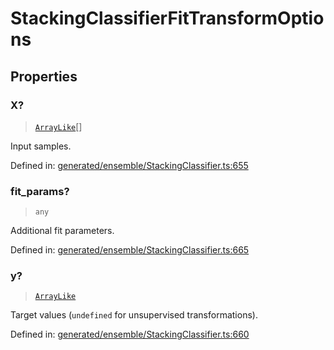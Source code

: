 # StackingClassifierFitTransformOptions

## Properties

### X?

> [`ArrayLike`](../types/ArrayLike.md)[]

Input samples.

Defined in:  [generated/ensemble/StackingClassifier.ts:655](https://github.com/transitive-bullshit/scikit-learn-ts/blob/92ab806/packages/sklearn/src/generated/ensemble/StackingClassifier.ts#L655)

### fit\_params?

> `any`

Additional fit parameters.

Defined in:  [generated/ensemble/StackingClassifier.ts:665](https://github.com/transitive-bullshit/scikit-learn-ts/blob/92ab806/packages/sklearn/src/generated/ensemble/StackingClassifier.ts#L665)

### y?

> [`ArrayLike`](../types/ArrayLike.md)

Target values (`undefined` for unsupervised transformations).

Defined in:  [generated/ensemble/StackingClassifier.ts:660](https://github.com/transitive-bullshit/scikit-learn-ts/blob/92ab806/packages/sklearn/src/generated/ensemble/StackingClassifier.ts#L660)
